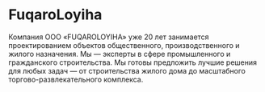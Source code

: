 # FuqaroLoyiha
Компания ООО «FUQAROLOYIHA» уже 20 лет занимается проектированием объектов общественного, производственного и жилого назначения. Мы — эксперты в сфере промышленного и гражданского строительства.  Мы готовы предложить лучшие решения для любых задач — от строительства жилого дома до масштабного торгово-развлекательного комплекса.
